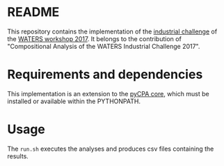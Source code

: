 # README #

This repository contains the implementation of the [industrial challenge](http://ecrts.eit.uni-kl.de/forum/viewtopic.php?f=32&t=85) of the [WATERS workshop 2017](http://waters2017.inria.fr/). It belongs to the contribution of "Compositional Analysis of the WATERS Industrial Challenge 2017".

# Requirements and dependencies

This implementation is an extension to the [pyCPA core](https://bitbucket.org/pcypa/pycpa), which must be installed or available within the PYTHONPATH.

# Usage

The `run.sh` executes the analyses and produces csv files containing the results.